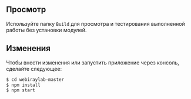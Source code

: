## Просмотр
Используйте папку `Build` для просмотра и тестирования выполненной работы без установки модулей.

## Изменения
Чтобы внести изменения или запустить приложение через консоль, сделайте следующее:

```bash
$ cd webiraylab-master
$ npm install
$ npm start
```

